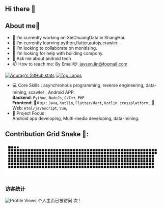 ## Hi there 👋

<!--**linjonh/linjonh** is a ✨ _special_ ✨ repository because its `README.md` (this file) appears on your GitHub profile.

Here are some ideas to get you started:
-->
## About me🚀
- 🔭 I’m currently working on XieChuangData in ShangHai.
- 🌱 I’m currently learning python,flutter,autojs,crawler.
- 👯 I’m looking to collaborate on monitising.
- 🤔 I’m looking for help with building compony.
- 💬 Ask me about android tech
- 📫 How to reach me: By Email📪: jaysen.lin@foxmail.com

[![Anurag's GitHub stats](https://github-readme-stats.vercel.app/api?username=anuraghazra&show_icons=true&theme=radical)](https://linjonh.github.io/TechBlog/)
[![Top Langs](https://github-readme-stats.vercel.app/api/top-langs/?username=linjonh&theme=radica&layout=compact&hide=html,JavaScript)](https://linjonh.github.io/TechBlog/)

- 💻 Core Skills : asynchronous programming, reverse engineering, data-mining, scawler , Android APP.
  <br> **Backend**: `Python`, `NodeJs`, `C/C++`, `PHP`
  <br> **Frontend**: 🚀App : `Java`, `Kotlin`, `Flutter/dart`, `Kotlin crossplatform` , 🚀 Web: `Html/javascript`, `Vue`, 
- 🚀 Project Focus :
  <br> Android app developing, Multi-media developing, data-mining.

## Contribution Grid Snake 🐍:
[![github-contribution-grid-snake](https://github.com/linjonh/linjonh/blob/main/github-contribution-grid-snake.svg)](https://linjonh.github.io/TechBlog/)

### 访客统计
![Profile Views](https://komarev.com/ghpvc/?username=linjonh&color=blue)
个人主页已被访问 **<!-- VIEWS -->** 次！
